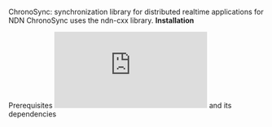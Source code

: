 ChronoSync: synchronization library for distributed realtime applications for NDN
ChronoSync uses the ndn-cxx library.
**Installation**

Prerequisites
![[ndn-cxx]](https://named-data.net/doc/ndn-cxx/current/INSTALL.html) and its dependencies
